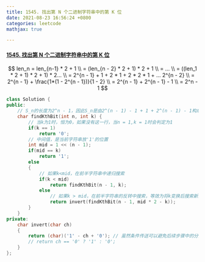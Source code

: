 ```yaml
---
title: 1545. 找出第 N 个二进制字符串中的第 K 位
date: 2021-08-23 16:56:24 +0800
categories: leetcode
mathjax: true

---
```


#### [1545. 找出第 N 个二进制字符串中的第 K 位](https://leetcode-cn.com/problems/find-kth-bit-in-nth-binary-string/)

$$
len_n = len_{n-1} * 2 + 1 \\
= (len_{n - 2} * 2 + 1) * 2 + 1 \\
= ... \\
= ((len_1 * 2 + 1) * 2 + 1) * 2... \\
= 2^{n - 1} + 1 + 2 * 1 + 2 * 2 * 1 + ... 2^{n - 2} \\
= 2^{n - 1} + \frac{1*(1 - 2^{n - 1})}{1 - 2} \\
= 2^{n - 1} + 2^{n - 1} - 1 \\
= 2^n - 1
$$



```c++
class Solution {
public:
    // S_n的长度为2^n - 1，因此S_n是由2^(n - 1) - 1 + 1 + 2^(n - 1) - 1构成的。所以中间放'1'的地方是2^(n-1)
    char findKthBit(int n, int k) {
        // 当k为1时，恒为0，如果没有这一行，当n = 1,k = 1时会判定为1
        if(k == 1)
            return '0';
        // 中间值，是当前字符串放'1'的位置
        int mid = 1 << (n - 1);
        if(mid == k)
            return '1';
        else
        {
            // 如果k<mid，在前半字符串中递归搜索
            if(k < mid)
                return findKthBit(n - 1, k);
            else
                // 如果k > mid，在前半字符串的反转中搜索，等效为将k变换后搜索新的k
                return invert(findKthBit(n - 1, mid * 2 - k));
        }
    }
private:
    char invert(char ch)
    {
        return (char)('1' - ch + '0'); // 虽然条件传送可以避免后续步骤中的分支预测错误惩罚，但当前分支依旧会有惩罚，因此使用算数运算可以避免这种分支预测错误带来的惩罚。
        // return ch == '0' ? '1' : '0';
    }
};
```
